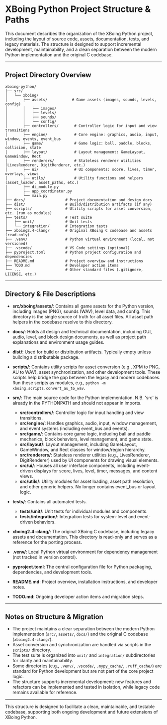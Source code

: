 # XBoing Python Project Structure & Paths

This document describes the organization of the XBoing Python project, including the layout of source code, assets, documentation, tests, and legacy materials. The structure is designed to support incremental development, maintainability, and a clean separation between the modern Python implementation and the original C codebase.

---

## Project Directory Overview

```
xboing-python/
├── src/
│   └── xboing/
│       ├── assets/           # Game assets (images, sounds, levels, config)
│       │   ├── images/
│       │   ├── levels/
│       │   ├── sounds/
│       │   └── config/
│       ├── controllers/       # Controller logic for input and view transitions
│       ├── engine/            # Core engine: graphics, audio, input, window, events, event_bus
│       ├── game/              # Game logic: ball, paddle, blocks, collision, state
│       ├── layout/            # Layout management: GameLayout, GameWindow, Rect
│       ├── renderers/         # Stateless renderer utilities (LivesRenderer, DigitRenderer, etc.)
│       ├── ui/                # UI components: score, lives, timer, overlays, views
│       ├── utils/             # Utility functions and helpers (asset_loader, asset_paths, etc.)
│       ├── di_module.py
│       ├── app_coordinator.py
│       └── main.py
├── docs/                  # Project documentation and design docs
├── dist/                  # Build/distribution artifacts (if any)
├── scripts/               # Utility scripts for asset conversion, etc. (run as modules)
├── tests/                 # Test suite
│   ├── unit/              # Unit tests
│   └── integration/       # Integration tests
├── xboing2.4-clang/       # Original XBoing C codebase and assets (read-only)
├── .venv/                 # Python virtual environment (local, not versioned)
├── .vscode/               # VS Code settings (optional)
├── pyproject.toml         # Python project configuration and dependencies
├── README.md              # Project overview and instructions
├── TODO.md                # Developer action items
└── ...                    # Other standard files (.gitignore, LICENSE, etc.)
```

---

## Directory & File Descriptions

- **src/xboing/assets/**: Contains all game assets for the Python version, including images (PNG), sounds (WAV), level data, and config. This directory is the single source of truth for all asset files. All asset path helpers in the codebase resolve to this directory.

- **docs/**: Holds all design and technical documentation, including GUI, audio, level, and block design documents, as well as project path explanations and environment usage guides.

- **dist/**: Used for build or distribution artifacts. Typically empty unless building a distributable package.

- **scripts/**: Contains utility scripts for asset conversion (e.g., XPM to PNG, AU to WAV), asset synchronization, and other development tools. These scripts help bridge the gap between the legacy and modern codebases. Run these scripts as modules, e.g., `python -m xboing.scripts.convert_au_to_wav`.

- **src/**: The main source code for the Python implementation.  N.B. 'src' is already in the PYTHONPATH and should not appear in imports.
  - **src/controllers/**: Controller logic for input handling and view transitions.
  - **src/engine/**: Handles graphics, audio, input, window management, and event systems (including event_bus and events).
  - **src/game/**: Contains core game logic, including ball and paddle mechanics, block behaviors, level management, and game state.
  - **src/layout/**: Layout management, including GameLayout, GameWindow, and Rect classes for window/region hierarchy.
  - **src/renderers/**: Stateless renderer utilities (e.g., LivesRenderer, DigitRenderer) used by UI components for drawing visual elements.
  - **src/ui/**: Houses all user interface components, including event-driven displays for score, lives, level, timer, messages, and content views.
  - **src/utils/**: Utility modules for asset loading, asset path resolution, and other generic helpers. No longer contains event_bus or layout logic.

- **tests/**: Contains all automated tests.
  - **tests/unit/**: Unit tests for individual modules and components.
  - **tests/integration/**: Integration tests for system-level and event-driven behaviors.

- **xboing2.4-clang/**: The original XBoing C codebase, including legacy assets and documentation. This directory is read-only and serves as a reference for the porting process.

- **.venv/**: Local Python virtual environment for dependency management (not tracked in version control).

- **pyproject.toml**: The central configuration file for Python packaging, dependencies, and development tools.

- **README.md**: Project overview, installation instructions, and developer notes.

- **TODO.md**: Ongoing developer action items and migration steps.

---

## Notes on Structure & Migration

- The project maintains a clear separation between the modern Python implementation (`src/`, `assets/`, `docs/`) and the original C codebase (`xboing2.4-clang/`).
- Asset conversion and synchronization are handled via scripts in the `scripts/` directory.
- The test suite is organized into `unit/` and `integration/` subdirectories for clarity and maintainability.
- Some directories (e.g., `.venv/`, `.vscode/`, `.mypy_cache/`, `.ruff_cache/`) are standard for Python development but are not part of the core project logic.
- The structure supports incremental development: new features and refactors can be implemented and tested in isolation, while legacy code remains available for reference.

---

This structure is designed to facilitate a clean, maintainable, and testable codebase, supporting both ongoing development and future extensions of XBoing Python.
